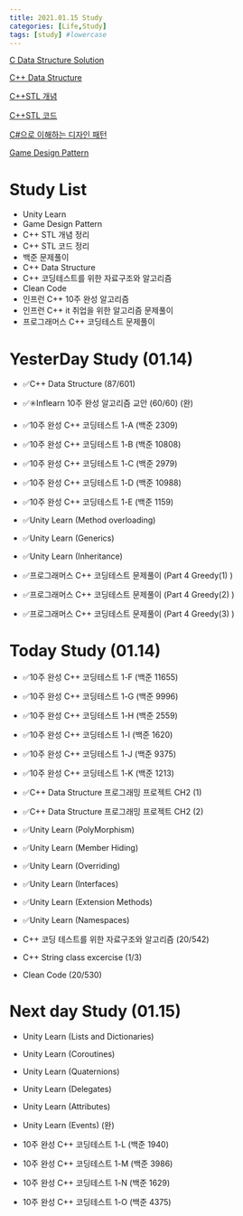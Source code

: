 ```yaml
---
title: 2021.01.15 Study
categories: [Life,Study]
tags: [study] #lowercase    
---
```



[C Data Structure Solution](https://calm-price-43a.notion.site/C-c4cb80a108c94bef8b202c0c7624ebfc) 

[C++ Data Structure](https://calm-price-43a.notion.site/C-47080a1873b54a3a8b6d89925d84e024)

[C++STL 개념](https://calm-price-43a.notion.site/C-STL-ab095ae38f8e4fcbad549aec64bb9ba6) 

[C++STL 코드](https://calm-price-43a.notion.site/C-STL-f016394a615d4abab4894264627aeb5c) 

[C#으로 이해하는 디자인 패턴](https://calm-price-43a.notion.site/C-fe83d437eee04341b345f9908fb66a23) 

[Game Design Pattern](https://github.com/Milk377/GameDesignPattern)


# Study List
- Unity Learn
- Game Design Pattern
- C++ STL 개념 정리
- C++ STL 코드 정리
- 백준 문제풀이
- C++ Data Structure
- C++ 코딩테스트를 위한 자료구조와 알고리즘
- Clean Code
- 인프런 C++ 10주 완성 알고리즘
- 인프런 C++ it 취업을 위한 알고리즘 문제풀이
- 프로그래머스 C++ 코딩테스트 문제풀이



# YesterDay Study (01.14)

- ✅C++ Data Structure (87/601) 
- ✅✳️Inflearn 10주 완성 알고리즘 교안 (60/60) (완)
- ✅10주 완성 C++ 코딩테스트 1-A (백준 2309)
- ✅10주 완성 C++ 코딩테스트 1-B (백준 10808)
- ✅10주 완성 C++ 코딩테스트 1-C (백준 2979)
- ✅10주 완성 C++ 코딩테스트 1-D (백준 10988)
- ✅10주 완성 C++ 코딩테스트 1-E (백준 1159)

- ✅Unity Learn (Method overloading)
- ✅Unity Learn (Generics)
- ✅Unity Learn (Inheritance)

- ✅프로그래머스 C++ 코딩테스트 문제풀이 (Part 4 Greedy(1) ) 
- ✅프로그래머스 C++ 코딩테스트 문제풀이 (Part 4 Greedy(2) ) 
- ✅프로그래머스 C++ 코딩테스트 문제풀이 (Part 4 Greedy(3) ) 


# Today Study (01.14)
- ✅10주 완성 C++ 코딩테스트 1-F (백준 11655)
- ✅10주 완성 C++ 코딩테스트 1-G (백준 9996)
- ✅10주 완성 C++ 코딩테스트 1-H (백준 2559)
- ✅10주 완성 C++ 코딩테스트 1-I (백준 1620)
- ✅10주 완성 C++ 코딩테스트 1-J (백준 9375)
- ✅10주 완성 C++ 코딩테스트 1-K (백준 1213)


- ✅C++ Data Structure 프로그래밍 프로젝트 CH2 (1)
- ✅C++ Data Structure 프로그래밍 프로젝트 CH2 (2)

- ✅Unity Learn (PolyMorphism)
- ✅Unity Learn (Member Hiding)
- ✅Unity Learn (Overriding)
- ✅Unity Learn (Interfaces)
- ✅Unity Learn (Extension Methods)
- ✅Unity Learn (Namespaces)


- C++ 코딩 테스트를 위한 자료구조와 알고리즘 (20/542) 

- C++ String class excercise (1/3)
- Clean Code (20/530) 


# Next day Study (01.15)

- Unity Learn (Lists and Dictionaries)
- Unity Learn (Coroutines)
- Unity Learn (Quaternions)
- Unity Learn (Delegates)
- Unity Learn (Attributes)
- Unity Learn (Events) (완)

- 10주 완성 C++ 코딩테스트 1-L (백준 1940)
- 10주 완성 C++ 코딩테스트 1-M (백준 3986)
- 10주 완성 C++ 코딩테스트 1-N (백준 1629)
- 10주 완성 C++ 코딩테스트 1-O (백준 4375)